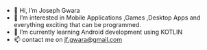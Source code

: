 - 👋 Hi, I’m Joseph Gwara 
- 👀 I’m interested in Mobile Applications ,Games ,Desktop Apps and everything exciting that can be programmed.
- 🌱 I’m currently learning Android development using KOTLIN 
- 📫 contact me on jf.gwara@gmail.com


